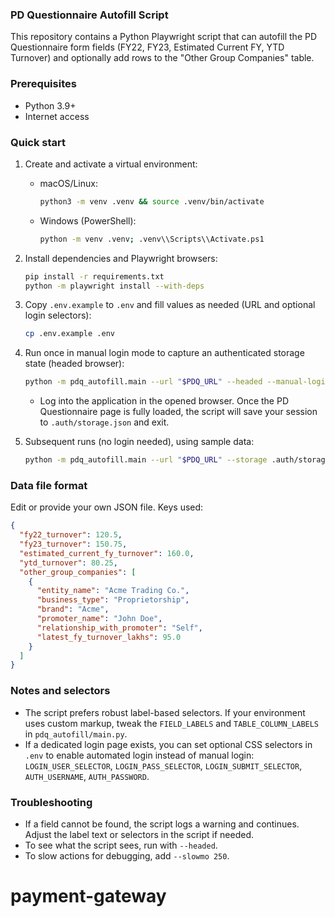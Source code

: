 ### PD Questionnaire Autofill Script

This repository contains a Python Playwright script that can autofill the PD Questionnaire form fields (FY22, FY23, Estimated Current FY, YTD Turnover) and optionally add rows to the "Other Group Companies" table.

### Prerequisites
- Python 3.9+
- Internet access

### Quick start
1. Create and activate a virtual environment:
   - macOS/Linux:
     ```bash
     python3 -m venv .venv && source .venv/bin/activate
     ```
   - Windows (PowerShell):
     ```bash
     python -m venv .venv; .venv\\Scripts\\Activate.ps1
     ```
2. Install dependencies and Playwright browsers:
   ```bash
   pip install -r requirements.txt
   python -m playwright install --with-deps
   ```
3. Copy `.env.example` to `.env` and fill values as needed (URL and optional login selectors):
   ```bash
   cp .env.example .env
   ```
4. Run once in manual login mode to capture an authenticated storage state (headed browser):
   ```bash
   python -m pdq_autofill.main --url "$PDQ_URL" --headed --manual-login --storage .auth/storage.json
   ```
   - Log into the application in the opened browser. Once the PD Questionnaire page is fully loaded, the script will save your session to `.auth/storage.json` and exit.

5. Subsequent runs (no login needed), using sample data:
   ```bash
   python -m pdq_autofill.main --url "$PDQ_URL" --storage .auth/storage.json --data pdq_autofill/data/sample_pdq.json
   ```

### Data file format
Edit or provide your own JSON file. Keys used:
```json
{
  "fy22_turnover": 120.5,
  "fy23_turnover": 150.75,
  "estimated_current_fy_turnover": 160.0,
  "ytd_turnover": 80.25,
  "other_group_companies": [
    {
      "entity_name": "Acme Trading Co.",
      "business_type": "Proprietorship",
      "brand": "Acme",
      "promoter_name": "John Doe",
      "relationship_with_promoter": "Self",
      "latest_fy_turnover_lakhs": 95.0
    }
  ]
}
```

### Notes and selectors
- The script prefers robust label-based selectors. If your environment uses custom markup, tweak the `FIELD_LABELS` and `TABLE_COLUMN_LABELS` in `pdq_autofill/main.py`.
- If a dedicated login page exists, you can set optional CSS selectors in `.env` to enable automated login instead of manual login: `LOGIN_USER_SELECTOR`, `LOGIN_PASS_SELECTOR`, `LOGIN_SUBMIT_SELECTOR`, `AUTH_USERNAME`, `AUTH_PASSWORD`.

### Troubleshooting
- If a field cannot be found, the script logs a warning and continues. Adjust the label text or selectors in the script if needed.
- To see what the script sees, run with `--headed`.
- To slow actions for debugging, add `--slowmo 250`.
# payment-gateway